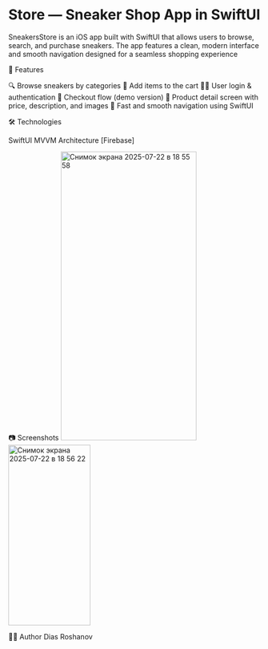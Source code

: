 #  Store — Sneaker Shop App in SwiftUI

SneakersStore is an iOS app built with SwiftUI that allows users to browse, search, and purchase sneakers. The app features a clean, modern interface and smooth navigation designed for a seamless shopping experience

📱 Features

🔍 Browse sneakers by categories 
🛒 Add items to the cart
👨‍💻 User login & authentication
🧾 Checkout flow (demo version)
📄 Product detail screen with price, description, and images
🚀 Fast and smooth navigation using SwiftUI

🛠 Technologies

SwiftUI
MVVM Architecture
[Firebase] 

📷 Screenshots
<img width="271" height="576" alt="Снимок экрана 2025-07-22 в 18 55 58" src="https://github.com/user-attachments/assets/b09e0a46-654c-4277-8990-4388b55ed3a7" />
<img width="164" height="360" alt="Снимок экрана 2025-07-22 в 18 56 22" src="https://github.com/user-attachments/assets/9fd36a4c-83ec-4027-a662-fbe15f4923cd" />

👨‍💻 Author
Dias Roshanov




